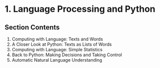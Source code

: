 # 1. Language Processing and Python

## Section Contents

1. Computing with Language: Texts and Words
2. A Closer Look at Python: Texts as Lists of Words
3. Computing with Language: Simple Statistics
4. Back to Python: Making Decisions and Taking Control
5. Automatic Natural Language Understanding